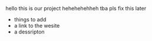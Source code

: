 hello this is our project hehehehehheh tba pls fix this later
- things to add
- a link to the wesite
- a dessripton
